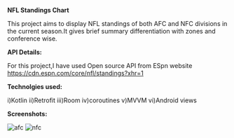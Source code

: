 **NFL Standings Chart**

This project aims to display NFL standings of both AFC and NFC divisions in the current season.It gives brief summary differentiation with zones and conference wise.

**API Details:**

For this project,I have used Open source API from ESpn website 
https://cdn.espn.com/core/nfl/standings?xhr=1

**Technolgies used:**

i)Kotlin
ii)Retrofit
iii)Room
iv)coroutines
v)MVVM
vi)Android views

**Screenshots:**



![afc](https://github.com/user-attachments/assets/702ead22-f152-4cc6-905e-11757459e007)  ![nfc](https://github.com/user-attachments/assets/3486913f-0bff-4a56-9f14-c263d9e71a41)



